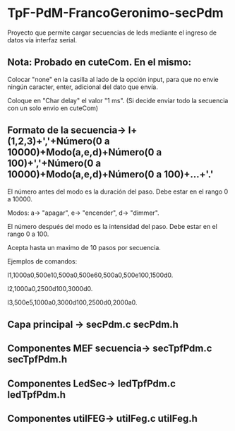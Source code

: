 # TpF-PdM-FrancoGeronimo-secPdm
Proyecto que permite cargar secuencias de leds mediante el ingreso de datos vía interfaz serial.
## Nota: Probado en cuteCom. En el mismo:

Colocar "none" en la casilla al lado de la opción input, para que no envie ningún caracter, enter, adicional del dato que envía.

Coloque en "Char delay" el valor "1 ms". (Si decide enviar todo la secuencia con un solo envio en cuteCom)

## Formato de la secuencia-> l+(1,2,3)+','+Número(0 a 10000)+Modo(a,e,d)+Número(0 a 100)+','+Número(0 a 10000)+Modo(a,e,d)+Número(0 a 100)+...+'.'
El número antes del modo es la duración del paso. Debe estar en el rango 0 a 10000.

Modos:
a-> "apagar", 
e-> "encender", 
d-> "dimmer".

El número después del modo es la intensidad del paso. Debe estar en el rango 0 a 100.

Acepta hasta un maximo de 10 pasos por secuencia.

Ejemplos de comandos:

l1,1000a0,500e10,500a0,500e60,500a0,500e100,1500d0.

l2,1000a0,2500d100,3000d0.

l3,500e5,1000a0,3000d100,2500d0,2000a0.

## Capa principal -> secPdm.c secPdm.h
## Componentes MEF secuencia-> secTpfPdm.c secTpfPdm.h
## Componentes LedSec-> ledTpfPdm.c ledTpfPdm.h
## Componentes utilFEG-> utilFeg.c utilFeg.h

